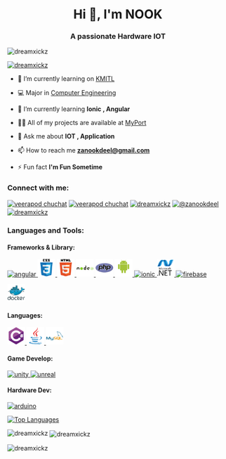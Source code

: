 <h1 align="center">Hi 👋, I'm NOOK</h1>
<h3 align="center">A passionate Hardware IOT </h3>

<p align="left"> <img src="https://komarev.com/ghpvc/?username=dreamxickz&label=Profile%20views&color=0e75b6&style=flat" alt="dreamxickz" /> </p>

<p align="left"> <a href="https://github.com/ryo-ma/github-profile-trophy"><img src="https://github-profile-trophy.vercel.app/?username=dreamxickz" alt="dreamxickz" /></a> </p>

- 🔭 I’m currently learning on  [KMITL](https://kmitl.ac.th/)

- 💻 Major in [Computer Engineering](https://ce.kmitl.ac.th/)

- 🌱 I’m currently learning **Ionic , Angular**

- 👨‍💻 All of my projects are available at [MyPort](https://portfolio-4d99cb.webflow.io/)

- 💬 Ask me about **IOT , Application**

- 📫 How to reach me **zanookdeel@gmail.com**

- ⚡ Fun fact **I'm Fun Sometime**

<h3 align="left">Connect with me:</h3>
<p align="left">
<a href="https://www.linkedin.com/in/veerapod-chuchat-137a3b245/" target="blank"><img align="center" src="https://raw.githubusercontent.com/rahuldkjain/github-profile-readme-generator/master/src/images/icons/Social/linked-in-alt.svg" alt="veerapod chuchat" height="30" width="40" /></a>
<a href="https://www.facebook.com/DreaMxickZ/" target="blank"><img align="center" src="https://raw.githubusercontent.com/rahuldkjain/github-profile-readme-generator/master/src/images/icons/Social/facebook.svg" alt="veerapod chuchat" height="30" width="40" /></a>
<a href="https://instagram.com/dreamxickz" target="blank"><img align="center" src="https://raw.githubusercontent.com/rahuldkjain/github-profile-readme-generator/master/src/images/icons/Social/instagram.svg" alt="dreamxickz" height="30" width="40" /></a>
<a href="https://medium.com/@zanookdeel" target="blank"><img align="center" src="https://raw.githubusercontent.com/rahuldkjain/github-profile-readme-generator/master/src/images/icons/Social/medium.svg" alt="@zanookdeel" height="30" width="40" /></a>
<a href="https://www.youtube.com/channel/UC0BSQ27I8edi3u4_H_yK3PA" target="blank"><img align="center" src="https://raw.githubusercontent.com/rahuldkjain/github-profile-readme-generator/master/src/images/icons/Social/youtube.svg" alt="dreamxickz" height="30" width="40" /></a>
</p>

<h3 align="left">Languages and Tools:</h3>
<h4 align="left">Frameworks & Library:</h4>
<p align="left">  <a href="https://angular.io" target="_blank" rel="noreferrer"> <img src="https://angular.io/assets/images/logos/angular/angular.svg" alt="angular" width="40" height="40"/> </a>     <a href="https://www.w3schools.com/css/" target="_blank" rel="noreferrer"> <img src="https://raw.githubusercontent.com/devicons/devicon/master/icons/css3/css3-original-wordmark.svg" alt="css3" width="40" height="40"/> </a> 
  <a href="https://www.w3.org/html/" target="_blank" rel="noreferrer"> <img src="https://raw.githubusercontent.com/devicons/devicon/master/icons/html5/html5-original-wordmark.svg" alt="html5" width="40" height="40"/> </a>  <a href="https://nodejs.org" target="_blank" rel="noreferrer"> <img src="https://raw.githubusercontent.com/devicons/devicon/master/icons/nodejs/nodejs-original-wordmark.svg" alt="nodejs" width="40" height="40"/> </a> 
     <a href="https://www.php.net" target="_blank" rel="noreferrer"> <img src="https://raw.githubusercontent.com/devicons/devicon/master/icons/php/php-original.svg" alt="php" width="40" height="40"/> </a>   
<a href="https://developer.android.com" target="_blank" rel="noreferrer"> <img src="https://raw.githubusercontent.com/devicons/devicon/master/icons/android/android-original-wordmark.svg" alt="android" width="40" height="40"/> </a> 
     <a href="https://ionicframework.com" target="_blank" rel="noreferrer"> <img src="https://upload.wikimedia.org/wikipedia/commons/d/d1/Ionic_Logo.svg" alt="ionic" width="40" height="40"/> </a>  
      <a href="https://dotnet.microsoft.com/" target="_blank" rel="noreferrer"> <img src="https://raw.githubusercontent.com/devicons/devicon/master/icons/dot-net/dot-net-original-wordmark.svg" alt="dotnet" width="40" height="40"/> </a> 
   <a href="https://firebase.google.com/" target="_blank" rel="noreferrer"> <img src="https://www.vectorlogo.zone/logos/firebase/firebase-icon.svg" alt="firebase" width="40" height="40"/> </a> </p>
     <a href="https://www.docker.com/" target="_blank" rel="noreferrer"> <img src="https://raw.githubusercontent.com/devicons/devicon/master/icons/docker/docker-original-wordmark.svg" alt="docker" width="40" height="40"/> </a>
<h4 align="left">Languages:</h4> 
<p align="left">   
  <a href="https://www.w3schools.com/cs/" target="_blank" rel="noreferrer"> <img src="https://raw.githubusercontent.com/devicons/devicon/master/icons/csharp/csharp-original.svg" alt="csharp" width="40" height="40"/> </a>
  <a href="https://www.java.com" target="_blank" rel="noreferrer"> <img src="https://raw.githubusercontent.com/devicons/devicon/master/icons/java/java-original.svg" alt="java" width="40" height="40"/> </a> 
  <a href="https://www.mysql.com/" target="_blank" rel="noreferrer"> <img src="https://raw.githubusercontent.com/devicons/devicon/master/icons/mysql/mysql-original-wordmark.svg" alt="mysql" width="40" height="40"/> </a>
    
</p>
<h4 align="left">Game Develop:</h4>
<p align="left">  <a href="https://unity.com/" target="_blank" rel="noreferrer"> <img src="https://www.vectorlogo.zone/logos/unity3d/unity3d-icon.svg" alt="unity" width="40" height="40"/> </a>
       <a href="https://unrealengine.com/" target="_blank" rel="noreferrer"> <img src="https://raw.githubusercontent.com/kenangundogan/fontisto/036b7eca71aab1bef8e6a0518f7329f13ed62f6b/icons/svg/brand/unreal-engine.svg" alt="unreal" width="40" height="40"/> </a> </p>
<h4 align="left">Hardware Dev:</h4>
<p align="left">   <a href="https://www.arduino.cc/" target="_blank" rel="noreferrer"> <img src="https://cdn.worldvectorlogo.com/logos/arduino-1.svg" alt="arduino" width="40" height="40"/> </a> </p>

 


  
 <a href="https://github.com/DreaMxickZ" align="left"><img src="https://github-readme-stats.vercel.app/api/top-langs/?username=DreaMxickZ&langs_count=10&title_color=0891b2&text_color=ffffff&icon_color=0891b2&bg_color=1c1917&hide_border=true&locale=en&custom_title=Top%20%Languages" alt="Top Languages" /></a>
  
</p>

<p><img align="left" src="https://github-readme-stats.vercel.app/api/top-langs?username=dreamxickz&show_icons=true&locale=en&layout=compact" alt="dreamxickz" /></p>

<p>&nbsp;<img align="center" src="https://github-readme-stats.vercel.app/api?username=dreamxickz&show_icons=true&locale=en" alt="dreamxickz" /></p>

<p><img align="center" src="https://github-readme-streak-stats.herokuapp.com/?user=dreamxickz&" alt="dreamxickz" /></p>
